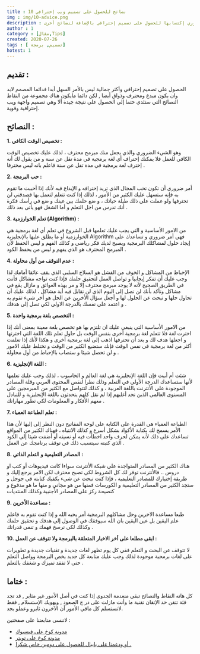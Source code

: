 ```yaml
---
title : 10 نصائح للحصول على تصميم ويب إحترافي
img : img/10-advice.png
description : الدقة والإحترافية في التصميم من الأشياء الضروري إكتسابها للحصول على تصميم إحترافي بالإضافة لنصائح أخرى
author : 1
category : [مقال,Tips]
created: 2020-07-26
tags : [ تصميم, برمجة]
hotest: 1
---
```

## تقديم :

الحصول على تصميم إحترافي وأكثر جمالية ليس بالأمر السهل أبدا فدائما المصمم لابد وان يكون مبدع ومحترف وذواق أيضا , لكن دائما مايكون هناك مجموعة من النقاط النصائح التي ستئدي حتما إلى الحصول على نتيجة جيدة ألا وهي تصميم واجهة ويب إحترافية وقوية.

## النصائح :

**1. تخصيص الوقت الكافي :**

وهو الشيء الضروري والذي يجعل منك مبرمج محترف ، لذلك عليك تخصيص الوقت الكافي للعمل فلا يمكنك إحتراف أي لغة برمجية في مدة تقل عن سنة و من يقول لك أنه إحترف لغة برمجية في مدة تقل عن سنة فاعلم بانه ليس محترفا .

**2. حب البرمجة :**

أمر ضروري أن تكون تحب المجال الذي تريد إحترافه و الإبداع فبه لأنك إذا أحببت ما تقوم به فإنه ستسهل عليك الكثير من الأمور ، لذلك إذا كنت تتعلم لتعمل بها فصدقني لن تحترفها ولو عملت على ذلك طيلة حياتك ، و ضع حلمك بين عينك و ضع في رأسك فكرة أنك تدرس من اجل التعلم و أما الشغل فهو يأتي بعد ذلك .

**3. تعلم الخوارزمية (Algorithm) :**

من الامور الأساسية و التي يجب عليك تعلمها قبل الشروع في تعلم أي لغة برمجية هي الخوارزمية أو ما يطلق عليها بالإنجليزية Algorithm فهي أمر ضروري و تساعدك على إيجاد حلول لمشاكلك البرمجية ويصبح لديك فكر رياضي و كذلك الفهم و ليس الحفظ لأن المبرمج المحترف هو الذي يفهم و ليس من يحفظ الكود . 


**4. عدم التوقف من أول محاولة :**

الإحباط من المشاكل و الخوف من الفشل هو السلاح السلبي الذي يقف عائقا أمامك لذا وجب عليك أن تفكر إيجابيا و تواصل العمل لتحقيق حلمك فإذا كنت تواجه مشاكل فأنت في الطريق الصحيح لأنه لا يوجد مبرمج محترف إلا و مر بهذه العوائق و مازال يقع في مشاكل وتأكد بأنك لن تصل إلى اليوم الذي لن تقايل فيه أية مشاكل ، لذلك عليك أن تحاول حلها و تبحث عن الحلول لها و أجعل سؤال الأخرين عن الحل هو أخر شيء تقوم به و اعتمد على نفسك بالدرجة الاولى لكي تصل إلى هدفك . 

**5. التخصص بلغة برمجية واحدة :**

من الامور الأساسية التي ينبغي عليك ان تلتزم بها هو تخصص بلغة معينة بمعنى أنك إذا اخترت لغة فلا تتعلم لغة برمجية أخرى بنفس الوقت بل حاول تعلم تلك اللغة التي اخترتها و اجعلها هدف لك و بعد أن تحترفها اذهب إلى لغة برمجية أخرى و هكذا لأنك إذا تعلمت أكثر من لغة برمجية في نفس الوقت فإنك ستضيع الكثير من الوقت و تختلط عليك الامور و لن تحصل شيئا و ستصاب بالإحباط من أول محاولة .

**6. اللغة الإنجليزية :**

شئت أم أبيت فإن اللغة الإنجليزية هي لغة العالم و الحاسوب ، لذلك وجب عليك تعلمها لأنها ستساعدك الدرجة الأولى في التعلم وذلك نظرا لنقص المحتوى العربي وقلة المصادر الموجودة على الأنترنت باللغة العربية ، و كذلك لتتواصل مع الكثير من المبرمجين على المستوى العالمي الذين تجد أغلبهم إذا لم نقل كلهم يتحدثون باللغة الإنجليزية و للتبادل معهم الأفكار و المعلومات لكي تطور مهاراتك . 


**7. تعلم الطباعة العمياء :**

الطباعة العمياء هي القدرة على الكتابة على لوحة المفاتيح دون النظر إلى إليها لأن هذا الأمر يسمح لك بكتابة الأكواد بشكل أسرع و كذلك الانتباه ، فهناك الكثير من المواقع تساعدك على ذلك لأنه يمكن لحرف واحد اخطأت فيه أو نسيته أو أضفت شيئا إلى الكود الذي كتبته سيتسبب ذلك في توقف برنامجك عن العمل .


**8. المصادر التعليمية و التعلم الذاتي :**

هناك الكثير من المصادر المتواجدة على شبكة الأنترنت سواءا كانت فيديوهات أو كتب او دروس .. فالأنترنت توفر لك كل الشروط لكي تصبح محترف لكن الامر يرجع إليك و طريقة إختيارك للمصادر التعليمية ، فإذا كنت تبحث عن شيء يكفيك كتابته في جوجل و ستجد الكثير من المصادر التعليمية و الكورسات فمنها من هو مجاني و منها ما هو مدفوع و كنصيحة ركز على المصادر الأجنبية وكذلك المنتديات

**9.  مساعدة الأخرين :**

طبعا مساعدة الاخرين وحل مشاكلهم البرمجية أمر يحبه الله و إذا كنت تقوم به فاعلم علم اليقين بل عين اليقين بان الله سيوفقك في الوصول إلى هدفك و تحقيق حلمك وكذلك لكي ترسخ فهمك و تنمي قدراتك .

**10. ابقى مطلعا على أخر الاخبار المتعلقة بالبرمجة ولا تتوقف عن العمل :**

لا تتوقف عن البحث و التعلم ففي كل يوم تظهر لغات جديدة و تقنيات جديدة و تطويرات على لغات برمجية موجودة لذلك وجب عليك متابعة كل جديد يخص البرمجة وواصل التعلم حتى لا تفقد تميزك و شغفك بالتعلم .

## ختاما :

كل هاته النقاط والنصائح تبقى منعدمة الجدوى إذا كنت في أصل الأمور غير مثابر , قد تجد فئة تتقن حد الإتقان تقنية ما وأنت مازلت على در ج الصعود , ويهويك الإستسلام , فقط لاتستسلم كل مافي الأمور أن الآخرون ثابرو وعملو بجد.

لاتنسى متابعتنا على صفحتين : 
- [مدونة كوخ على فيسبوك](https://web.facebook.com/Ko5Blog/)
- [مدونة كوخ على تويتر](https://twitter.com/Ko5Blog)
- [أو ودعمنا على بايبال للحصول على دومين خاص شكرا .](https://paypal.me/ALAHCEN?locale.x=en_US)



